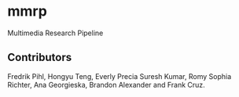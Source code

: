 # mmrp
Multimedia Research Pipeline 

## Contributors

Fredrik Pihl, Hongyu Teng, Everly Precia Suresh Kumar, Romy Sophia Richter, Ana Georgieska, Brandon Alexander and Frank Cruz.
